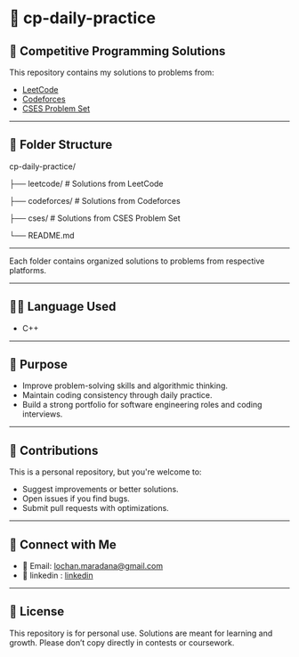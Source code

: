 # 📘 cp-daily-practice

## 🧠 Competitive Programming Solutions

This repository contains my solutions to problems from:

- [LeetCode](https://leetcode.com/)
- [Codeforces](https://codeforces.com/)
- [CSES Problem Set](https://cses.fi/problemset/)

---

## 📁 Folder Structure

cp-daily-practice/

├── leetcode/ # Solutions from LeetCode

├── codeforces/ # Solutions from Codeforces

├── cses/ # Solutions from CSES Problem Set

└── README.md

---


Each folder contains organized solutions to problems from respective platforms.

---

## 🧑‍💻 Language Used

- C++

---

## 🎯 Purpose

- Improve problem-solving skills and algorithmic thinking.
- Maintain coding consistency through daily practice.
- Build a strong portfolio for software engineering roles and coding interviews.

---

## 🌟 Contributions

This is a personal repository, but you're welcome to:
- Suggest improvements or better solutions.
- Open issues if you find bugs.
- Submit pull requests with optimizations.

---

## 🔗 Connect with Me

- 📧 Email: lochan.maradana@gmail.com
- 💼 linkedin : [linkedin](https://www.linkedin.com/in/sai-siva-lochan-maradana-245304336)
---

## 📝 License

This repository is for personal use. Solutions are meant for learning and growth. Please don’t copy directly in contests or coursework.
